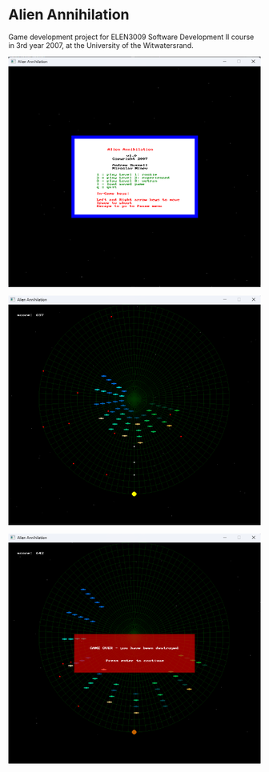 # Alien Annihilation

Game development project for ELEN3009 Software Development II course in 3rd year 2007, at the University of the Witwatersrand.

![screenshot-main-menu](docs/screenshot_main_menu.png)

![screenshot-in-game](docs/screenshot_in_game.png)

![screenshot-game-over](docs/screenshot_game_over.png)
